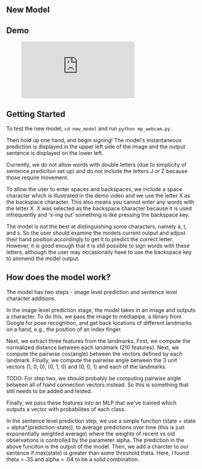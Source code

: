 ## New Model

## Demo 

<figure class="video_container">
  <iframe src="https://drive.google.com/file/d/1aEilVas_AXd7ekIgVujFziLdeZaxXXic/preview" frameborder="0" allowfullscreen="true"> </iframe>
</figure>

## Getting Started
To test the new model, `cd new_model` and run `python mp_webcam.py`. 

Then hold up one hand, and begin signing! The model's instantaneous prediction is displayed in the upper left side of the image and the output sentence is displayed on the lower left. 

Currently, we do not allow words with double letters (due to simplicity of sentence prediciton set up) and do not include the letters J or Z because those require movement. 

To allow the user to enter spaces and backspaces, we include a space character which is illustrated in the demo video and we use the letter X as the backspace character. This also means you cannot enter any words with the letter X. X was selected as the backspace character because it is used infrequently and 'x-ing out' something is like pressing the backspace key. 

The model is not the best at distinguishing some characters, namely a, t, and s. So the user should examine the models current output and adjust their hand position accordingly to get it to predict the correct letter. However, it is good enough that it is still possible to sign words with these letters, although the user may occasionally have to use the backspace key to ammend the model output. 


## How does the model work? 
The model has two steps - image level prediction and sentence level character additions. 

In the image level prediction stage, the model takes in an image and outputs a character. To do this, we pass the image to mediapipe, a library from Google for pose recognition, and get back locations of different landmarks on a hand, e.g., the position of an index finger. 

Next, we extract three features from the landmarks. First, we compute the normalized distance between each landmark (210 features). Next, we compute the pairwise cos(angle) between the vectors defined by each landmark. Finally, we compute the pairwise angle between the 3 unit vectors (1, 0, 0), (0, 1, 0) and (0, 0, 1) and each of the landmarks. 

TODO: For step two, we should probably be computing pairwise angle between all of hand connection vectors instead. So this is something that still needs to be added and tested.

Finally, we pass these features into an MLP that we've trained which outputs a vector with probabilites of each class. 

In the sentence level prediction step, we use a simple function (state = state + alpha*(prediction-state)), to average predictions over time (this is just exponentially weighted average) where the weights of recent vs old observations is controlled by the parameter alpha. The prediction in the above funciton is the output of the model. Then, we add a charcter to our sentence if max(state) is greater than some threshold theta. Here, I found theta = .35 and alpha = .04 to be a solid combination.  

